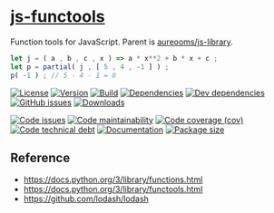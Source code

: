 [js-functools](http://aureooms.github.io/js-functools)
==

Function tools for JavaScript. Parent is [aureooms/js-library](https://github.com/aureooms/js-library).

```js
let j = ( a , b , c , x ) => a * x**2 + b * x + c ;
let p = partial( j , [ 5 , 4 , -1 ] ) ;
p( -1 ) ; // 5 - 4 - 1 = 0
```

[![License](https://img.shields.io/github/license/aureooms/js-functools.svg)](https://raw.githubusercontent.com/aureooms/js-functools/master/LICENSE)
[![Version](https://img.shields.io/npm/v/@aureooms/js-functools.svg)](https://www.npmjs.org/package/@aureooms/js-functools)
[![Build](https://img.shields.io/travis/aureooms/js-functools/master.svg)](https://travis-ci.org/aureooms/js-functools/branches)
[![Dependencies](https://img.shields.io/david/aureooms/js-functools.svg)](https://david-dm.org/aureooms/js-functools)
[![Dev dependencies](https://img.shields.io/david/dev/aureooms/js-functools.svg)](https://david-dm.org/aureooms/js-functools?type=dev)
[![GitHub issues](https://img.shields.io/github/issues/aureooms/js-functools.svg)](https://github.com/aureooms/js-functools/issues)
[![Downloads](https://img.shields.io/npm/dm/@aureooms/js-functools.svg)](https://www.npmjs.org/package/@aureooms/js-functools)

[![Code issues](https://img.shields.io/codeclimate/issues/aureooms/js-functools.svg)](https://codeclimate.com/github/aureooms/js-functools/issues)
[![Code maintainability](https://img.shields.io/codeclimate/maintainability/aureooms/js-functools.svg)](https://codeclimate.com/github/aureooms/js-functools/trends/churn)
[![Code coverage (cov)](https://img.shields.io/codecov/c/gh/aureooms/js-functools/master.svg)](https://codecov.io/gh/aureooms/js-functools)
[![Code technical debt](https://img.shields.io/codeclimate/tech-debt/aureooms/js-functools.svg)](https://codeclimate.com/github/aureooms/js-functools/trends/technical_debt)
[![Documentation](http://aureooms.github.io/js-functools//badge.svg)](http://aureooms.github.io/js-functools//source.html)
[![Package size](https://img.shields.io/bundlephobia/minzip/@aureooms/js-functools)](https://bundlephobia.com/result?p=@aureooms/js-functools)

## Reference

  - https://docs.python.org/3/library/functions.html
  - https://docs.python.org/3/library/functools.html
  - https://github.com/lodash/lodash
